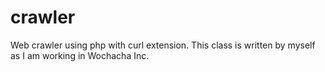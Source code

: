 crawler
=======

Web crawler using php with curl extension.
This class is written by myself as I am working in Wochacha Inc. 
